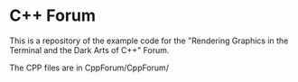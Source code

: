 # C++ Forum

This is a repository of the example code for the "Rendering Graphics in the Terminal and the Dark Arts of C++" Forum.

The CPP files are in CppForum/CppForum/
